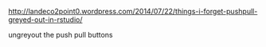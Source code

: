 http://landeco2point0.wordpress.com/2014/07/22/things-i-forget-pushpull-greyed-out-in-rstudio/

ungreyout the push pull buttons

